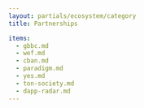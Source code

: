 ```yaml
---
layout: partials/ecosystem/category
title: Partnerships

items:
  - gbbc.md
  - wef.md
  - cban.md
  - paradigm.md
  - yes.md
  - ton-society.md
  - dapp-radar.md
---
```


